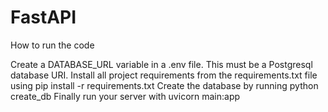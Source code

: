 # FastAPI
How to run the code

Create a DATABASE_URL variable in a .env file.
This must be a Postgresql database URI.
Install all project requirements from the requirements.txt file using pip install -r requirements.txt
Create the database by running python create_db
Finally run your server with uvicorn main:app
